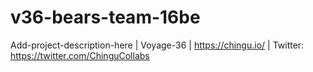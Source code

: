 # v36-bears-team-16be
Add-project-description-here | Voyage-36 | https://chingu.io/ | Twitter: https://twitter.com/ChinguCollabs
